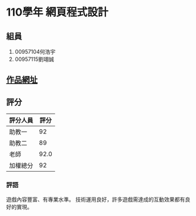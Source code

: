 # 110學年 網頁程式設計
## 組員
1. 00957104何浩宇
2. 00957115劉翊誠

## [作品網址](https://henry0523ho.github.io/WebProject/)

## 評分

|評分人員|評分|
|-|-|
|助教一|92|
|助教二|89|
|老師|92.0|
|加權總分|92|

### 評語

遊戲內容豐富、有專業水準。
技術運用良好，許多遊戲需達成的互動效果都有良好的實現。

